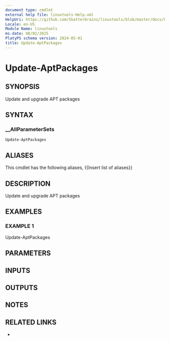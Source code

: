 ```yaml
---
document type: cmdlet
external help file: linuxtools-Help.xml
HelpUri: https://github.com/Skatterbrainz/linuxtools/blob/master/docs/Update-AptPackages.md
Locale: en-US
Module Name: linuxtools
ms.date: 08/02/2025
PlatyPS schema version: 2024-05-01
title: Update-AptPackages
---
```


# Update-AptPackages

## SYNOPSIS

Update and upgrade APT packages

## SYNTAX

### __AllParameterSets

```
Update-AptPackages
```

## ALIASES

This cmdlet has the following aliases,
  {{Insert list of aliases}}

## DESCRIPTION

Update and upgrade APT packages

## EXAMPLES

### EXAMPLE 1

Update-AptPackages

## PARAMETERS

## INPUTS

## OUTPUTS

## NOTES

## RELATED LINKS

- [](https://github.com/Skatterbrainz/linuxtools/blob/master/docs/Update-AptPackages.md)
